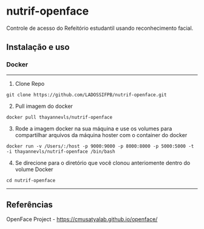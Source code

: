 # nutrif-openface
Controle de acesso do Refeitório estudantil usando reconhecimento facial.

## Instalação e uso ##

### Docker ###

---

1) Clone Repo

```
git clone https://github.com/LADOSSIFPB/nutrif-openface.git
```

2) Pull imagem do docker

```
docker pull thayannevls/nutrif-openface
```

3) Rode a imagem docker na sua máquina e use os volumes para compartilhar arquivos da máquina hoster com o container do docker

```
docker run -v /Users/:/host -p 9000:9000 -p 8000:8000 -p 5000:5000 -t -i thayannevls/nutrif-openface /bin/bash
```

4) Se direcione para o diretório que você clonou anteriomente dentro do volume Docker

```
cd nutrif-openface
```

---

## Referências ##
OpenFace Project - https://cmusatyalab.github.io/openface/
